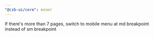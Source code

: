 ```yaml
---
"@czb-ui/core": minor
---
```


If there's more than 7 pages, switch to mobile menu at md breakpoint instead of sm breakpoint
